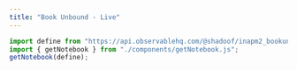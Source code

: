 ```yaml
---
title: "Book Unbound - Live"
---
```

```js
import define from "https://api.observablehq.com/@shadoof/inapm2_bookunbound_a.js?v=3";
import { getNotebook } from "./components/getNotebook.js";
getNotebook(define);
```
<div id="notebook-div"></div>
